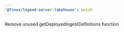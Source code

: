 ```yaml
---
'@finos/legend-server-lakehouse': patch
---
```


Remove unused getDeployedIngestDefinitions function

